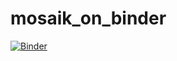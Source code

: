 # mosaik_on_binder
[![Binder](https://mybinder.org/badge_logo.svg)](https://mybinder.org/v2/gh/Mohammad-Arhum/mosaik_on_binder.git/HEAD)
